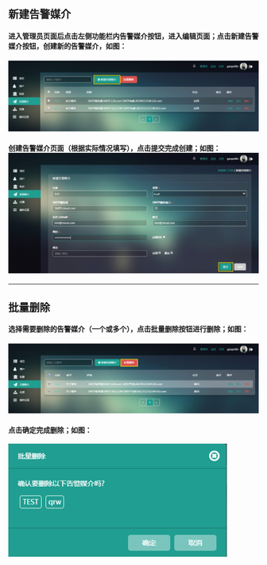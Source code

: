 ## 新建告警媒介

#### 进入管理员页面后点击左侧功能栏内告警媒介按钮，进入编辑页面；点击新建告警媒介按钮，创建新的告警媒介，如图：

#### ![](/assets/告警媒介.png)

#### 创建告警媒介页面（根据实际情况填写），点击提交完成创建；如图：![](/assets/QQ图片20171020092116.jpg)

---

## 批量删除

#### 选择需要删除的告警媒介（一个或多个），点击批量删除按钮进行删除；如图：

#### ![](/assets/媒介删除.png)

#### 点击确定完成删除；如图：

![](/assets/告警媒介删除.png)

